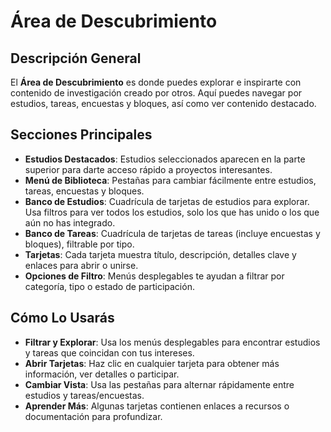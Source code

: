 # Área de Descubrimiento

## Descripción General

El **Área de Descubrimiento** es donde puedes explorar e inspirarte con contenido de investigación creado por otros. Aquí puedes navegar por estudios, tareas, encuestas y bloques, así como ver contenido destacado.

## Secciones Principales

- **Estudios Destacados**: Estudios seleccionados aparecen en la parte superior para darte acceso rápido a proyectos interesantes.
- **Menú de Biblioteca**: Pestañas para cambiar fácilmente entre estudios, tareas, encuestas y bloques.
- **Banco de Estudios**: Cuadrícula de tarjetas de estudios para explorar. Usa filtros para ver todos los estudios, solo los que has unido o los que aún no has integrado.
- **Banco de Tareas**: Cuadrícula de tarjetas de tareas (incluye encuestas y bloques), filtrable por tipo.
- **Tarjetas**: Cada tarjeta muestra título, descripción, detalles clave y enlaces para abrir o unirse.
- **Opciones de Filtro**: Menús desplegables te ayudan a filtrar por categoría, tipo o estado de participación.

## Cómo Lo Usarás

- **Filtrar y Explorar**: Usa los menús desplegables para encontrar estudios y tareas que coincidan con tus intereses.
- **Abrir Tarjetas**: Haz clic en cualquier tarjeta para obtener más información, ver detalles o participar.
- **Cambiar Vista**: Usa las pestañas para alternar rápidamente entre estudios y tareas/encuestas.
- **Aprender Más**: Algunas tarjetas contienen enlaces a recursos o documentación para profundizar.